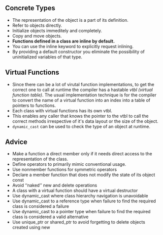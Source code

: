 ## Concrete Types
- The representation of the object is a part of its definition.
- Refer to objects directly.
- Initialize objects immeditely and completely.
- Copy and move objects.
- **Functions defined in a class are inline by default.**
- You can use the inline keyword to explicitly request inlining.
- By providing a default constructor you eliminate the possibility of uninitialized variables of that type.

## Virtual Functions
- Since there can be a lot of virutal function implementations, to get the correct one to call at runtime the compiler has a hastable *vtbl (virtual function table)*. The usual implementation technique is for the compiler to convert the name of a virtual function into an index into a table of pointers to functions.
 - Each class with virtual functions has its own vtbl.
 - This enables any caller that knows the pointer to the vtbl to call the correct methods irrespective of it's data layout or the size of the object.
- `dynamic_cast` can be used to check the type of an object at runtime.

## Advice
- Make a function a direct member only if it needs direct access to the representation of the class.
- Define operators to primarily mimic conventional usage.
- Use nonmember functions for symmetric operators
- Declare a member function that does not modify the state of its object const
- Avoid ‘‘naked’’ new and delete operations
- A class with a virtual function should have a virtual destructor
- Use dynamic_cast where class hierarchy navigation is unavoidable
- Use dynamic_cast to a reference type when failure to find the required class is considered a failure
- Use dynamic_cast to a pointer type when failure to find the required class is considered a valid alternative
- Use unique_ptr or shared_ptr to avoid forgetting to delete objects created using new
